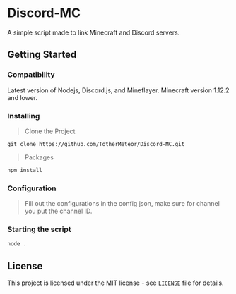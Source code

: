 # Discord-MC
A simple script made to link Minecraft and Discord servers.
## Getting Started
### Compatibility
Latest version of Nodejs, Discord.js,
and Mineflayer. Minecraft version 1.12.2 and lower.
### Installing
> Clone the Project
```
git clone https://github.com/TotherMeteor/Discord-MC.git
```
> Packages
```js
npm install
```
### Configuration
> Fill out the configurations in the config.json, make sure for channel you put the channel ID.
### Starting the script
```js
node .
```
## License
This project is licensed under the MIT license - see [`LICENSE`](https://github.com/TotherMeteor/Discord-MC/blob/master/LICENSE) file for details.